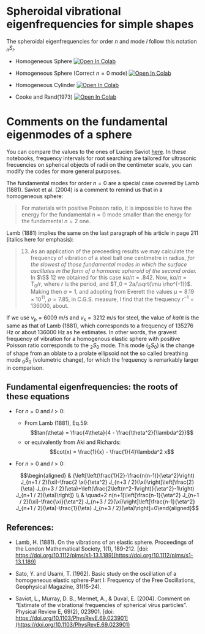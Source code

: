 # Spheroidal vibrational eigenfrequencies for simple shapes

The spheroidal eigenfrequencies for order $n$ and mode $l$ follow this notation ${}_nS_l$.

- Homogeneous Sphere <a target="_blank" href="https://colab.research.google.com/github/edur409/Circumferential-Surface-Waves/blob/main/Fundamental_Modes/Sphere_Fundamental_Modes.ipynb">
  <img src="https://colab.research.google.com/assets/colab-badge.svg" alt="Open In Colab"/>
</a>

- Homogeneous Sphere (Correct $n = 0$ mode) <a target="_blank" href="https://colab.research.google.com/github/edur409/Circumferential-Surface-Waves/blob/main/Fundamental_Modes/Sphere_Fundamental_Modes_Corrected.ipynb">
  <img src="https://colab.research.google.com/assets/colab-badge.svg" alt="Open In Colab"/>
</a>

- Homogeneous Cylinder <a target="_blank" href="https://colab.research.google.com/github/edur409/Circumferential-Surface-Waves/blob/main/Fundamental_Modes/Cylinder_Fundamental_Modes.ipynb">
  <img src="https://colab.research.google.com/assets/colab-badge.svg" alt="Open In Colab"/>
</a>

- Cooke and Rand(1973) <a target="_blank" href="https://colab.research.google.com/github/edur409/Circumferential-Surface-Waves/blob/main/Fundamental_Modes/Cooke_Rand_1973_Fundamental_Modes.ipynb">
  <img src="https://colab.research.google.com/assets/colab-badge.svg" alt="Open In Colab"/>
</a>

# Comments on the fundamental eigenmodes of a sphere

You can compare the values to the ones of Lucien Saviot [here](https://saviot.cnrs.fr/lamb/index.en.html). In these notebooks, frequency intervals for root searching are tailored for ultrasonic frecuencies on spherical objects of radii on the centimeter scale, you can modify the codes for more general purposes. 

The fundamental modes for order $n = 0$ are a special case covered by Lamb (1881).   Saviot et al. (2004) is a comment to remind us that in a homogeneous sphere:

> For materials with positive Poisson ratio, it is impossible to have the energy for the fundamental $n = 0$ mode smaller than the energy for the fundamental $n = 2$ one.

Lamb (1881) implies the same on the last paragraph of his article in page 211 (italics here for emphasis):

> 13. As an application of the preceeding results we may calculate the frequency of vibration of a steel ball one centimetre in radius, *for the slowest of those fundamental modes in which the surface oscillates in the form of a harmonic spheroid of the second order.*  In $\S$ 12 we obtained for this case $ka/\pi = .842$.  Now, $ka/\pi = T_0/r$, where $r$ is the period, and $T_0 = 2a/\sqrt{\mu \rho^{-1}}$. Making then $a = 1$, and adopting from Everett the values $\mu = 8.19\times10^{11}$, $\rho = 7.85$, in C.G.S. measure, I find that the frequency $r^{-1} = 136000$, about. 

If we use $v_p = 6009$ m/s and $v_s = 3212$ m/s for steel, the value of $ka/\pi$ is the same as that of Lamb (1881), which corresponds to a frequency of $135276$ Hz or about $136000$ Hz as he estimates. In other words, the gravest frequency of vibration for a homogenous elastic sphere with positive Poisson ratio corresponds to the $_2S_0$ mode.  This mode ($_2S_0$) is the change of shape from an oblate to a prolate ellipsoid not the so called breathing mode $_0S_0$ (volumetric change), for which the frequency is remarkably larger in comparison.

## Fundamental eigenfrequencies: the roots of these equations
- For $n = 0$ and $l > 0$:
  - From Lamb (1881), Eq.59:
    $$tan(\theta) = \frac{4\theta}{4 - \frac{\theta^2}{\lambda^2}}$$ 
  - or equivalently from Aki and Richards:
    $$cot(x) = \frac{1}{x} - \frac{1}{4}\lambda^2 x$$

- For $n > 0$ and $l > 0$:

  $$\begin{aligned} & {\left[\left(\frac{1}{2}-\frac{n(n-1)}{\eta^2}\right) J_{n+1 / 2}(\xi)-\frac{2 \xi}{\eta^2} J_{n+3 / 2}(\xi)\right]\left[\frac{2}{\eta} J_{n+3 / 2}(\eta)+\left(\frac{2\left(n^2-1\right)}{\eta^2}-1\right) J_{n+1 / 2}(\eta)\right]} \\ & \quad+2 n(n+1)\left[\frac{n-1}{\eta^2} J_{n+1 / 2}(\xi)-\frac{\xi}{\eta^2} J_{n+3 / 2}(\xi)\right]\left[\frac{n-1}{\eta^2} J_{n+1 / 2}(\eta)-\frac{1}{\eta} J_{n+3 / 2}(\eta)\right]=0\end{aligned}$$

## References:

- Lamb, H. (1881). On the vibrations of an elastic sphere. Proceedings of the London Mathematical Society, 1(1), 189-212. [doi: https://doi.org/10.1112/plms/s1-13.1.189](https://doi.org/10.1112/plms/s1-13.1.189) 

- Sato, Y. and Usami, T. (1962). Basic study on the oscillation of a homogeneous elastic sphere-Part I: Frequency of the Free Oscillations, Geophysical Magazine, 31(15-24).

- Saviot, L., Murray, D. B., Mermet, A., & Duval, E. (2004). Comment on “Estimate of the vibrational frequencies of spherical virus particles”. Physical Review E, 69(2), 023901. [doi: https://doi.org/10.1103/PhysRevE.69.023901](https://doi.org/10.1103/PhysRevE.69.023901)

